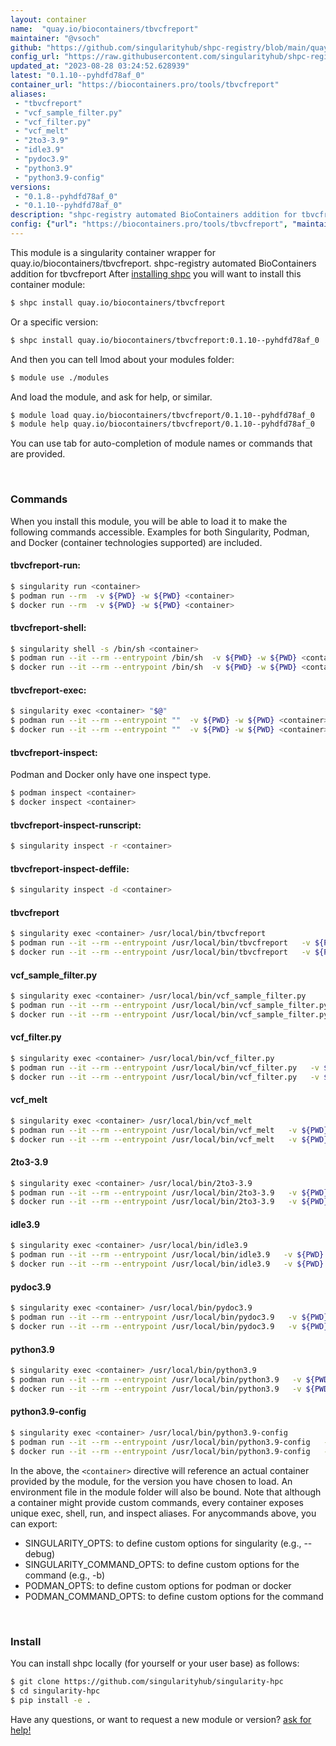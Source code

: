 ```yaml
---
layout: container
name:  "quay.io/biocontainers/tbvcfreport"
maintainer: "@vsoch"
github: "https://github.com/singularityhub/shpc-registry/blob/main/quay.io/biocontainers/tbvcfreport/container.yaml"
config_url: "https://raw.githubusercontent.com/singularityhub/shpc-registry/main/quay.io/biocontainers/tbvcfreport/container.yaml"
updated_at: "2023-08-28 03:24:52.628939"
latest: "0.1.10--pyhdfd78af_0"
container_url: "https://biocontainers.pro/tools/tbvcfreport"
aliases:
 - "tbvcfreport"
 - "vcf_sample_filter.py"
 - "vcf_filter.py"
 - "vcf_melt"
 - "2to3-3.9"
 - "idle3.9"
 - "pydoc3.9"
 - "python3.9"
 - "python3.9-config"
versions:
 - "0.1.8--pyhdfd78af_0"
 - "0.1.10--pyhdfd78af_0"
description: "shpc-registry automated BioContainers addition for tbvcfreport"
config: {"url": "https://biocontainers.pro/tools/tbvcfreport", "maintainer": "@vsoch", "description": "shpc-registry automated BioContainers addition for tbvcfreport", "latest": {"0.1.10--pyhdfd78af_0": "sha256:d543a0f7eb2f25152261fce38b0cfd7c885fad455afa88e381639b32664a7d2b"}, "tags": {"0.1.8--pyhdfd78af_0": "sha256:36dccde2b2093c77644ae8d0e6c8f1246361673531be953e775325b6196f6704", "0.1.10--pyhdfd78af_0": "sha256:d543a0f7eb2f25152261fce38b0cfd7c885fad455afa88e381639b32664a7d2b"}, "docker": "quay.io/biocontainers/tbvcfreport", "aliases": {"tbvcfreport": "/usr/local/bin/tbvcfreport", "vcf_sample_filter.py": "/usr/local/bin/vcf_sample_filter.py", "vcf_filter.py": "/usr/local/bin/vcf_filter.py", "vcf_melt": "/usr/local/bin/vcf_melt", "2to3-3.9": "/usr/local/bin/2to3-3.9", "idle3.9": "/usr/local/bin/idle3.9", "pydoc3.9": "/usr/local/bin/pydoc3.9", "python3.9": "/usr/local/bin/python3.9", "python3.9-config": "/usr/local/bin/python3.9-config"}}
---
```


This module is a singularity container wrapper for quay.io/biocontainers/tbvcfreport.
shpc-registry automated BioContainers addition for tbvcfreport
After [installing shpc](#install) you will want to install this container module:


```bash
$ shpc install quay.io/biocontainers/tbvcfreport
```

Or a specific version:

```bash
$ shpc install quay.io/biocontainers/tbvcfreport:0.1.10--pyhdfd78af_0
```

And then you can tell lmod about your modules folder:

```bash
$ module use ./modules
```

And load the module, and ask for help, or similar.

```bash
$ module load quay.io/biocontainers/tbvcfreport/0.1.10--pyhdfd78af_0
$ module help quay.io/biocontainers/tbvcfreport/0.1.10--pyhdfd78af_0
```

You can use tab for auto-completion of module names or commands that are provided.

<br>

### Commands

When you install this module, you will be able to load it to make the following commands accessible.
Examples for both Singularity, Podman, and Docker (container technologies supported) are included.

#### tbvcfreport-run:

```bash
$ singularity run <container>
$ podman run --rm  -v ${PWD} -w ${PWD} <container>
$ docker run --rm  -v ${PWD} -w ${PWD} <container>
```

#### tbvcfreport-shell:

```bash
$ singularity shell -s /bin/sh <container>
$ podman run --it --rm --entrypoint /bin/sh  -v ${PWD} -w ${PWD} <container>
$ docker run --it --rm --entrypoint /bin/sh  -v ${PWD} -w ${PWD} <container>
```

#### tbvcfreport-exec:

```bash
$ singularity exec <container> "$@"
$ podman run --it --rm --entrypoint ""  -v ${PWD} -w ${PWD} <container> "$@"
$ docker run --it --rm --entrypoint ""  -v ${PWD} -w ${PWD} <container> "$@"
```

#### tbvcfreport-inspect:

Podman and Docker only have one inspect type.

```bash
$ podman inspect <container>
$ docker inspect <container>
```

#### tbvcfreport-inspect-runscript:

```bash
$ singularity inspect -r <container>
```

#### tbvcfreport-inspect-deffile:

```bash
$ singularity inspect -d <container>
```


#### tbvcfreport

```bash
$ singularity exec <container> /usr/local/bin/tbvcfreport
$ podman run --it --rm --entrypoint /usr/local/bin/tbvcfreport   -v ${PWD} -w ${PWD} <container> -c " $@"
$ docker run --it --rm --entrypoint /usr/local/bin/tbvcfreport   -v ${PWD} -w ${PWD} <container> -c " $@"
```


#### vcf_sample_filter.py

```bash
$ singularity exec <container> /usr/local/bin/vcf_sample_filter.py
$ podman run --it --rm --entrypoint /usr/local/bin/vcf_sample_filter.py   -v ${PWD} -w ${PWD} <container> -c " $@"
$ docker run --it --rm --entrypoint /usr/local/bin/vcf_sample_filter.py   -v ${PWD} -w ${PWD} <container> -c " $@"
```


#### vcf_filter.py

```bash
$ singularity exec <container> /usr/local/bin/vcf_filter.py
$ podman run --it --rm --entrypoint /usr/local/bin/vcf_filter.py   -v ${PWD} -w ${PWD} <container> -c " $@"
$ docker run --it --rm --entrypoint /usr/local/bin/vcf_filter.py   -v ${PWD} -w ${PWD} <container> -c " $@"
```


#### vcf_melt

```bash
$ singularity exec <container> /usr/local/bin/vcf_melt
$ podman run --it --rm --entrypoint /usr/local/bin/vcf_melt   -v ${PWD} -w ${PWD} <container> -c " $@"
$ docker run --it --rm --entrypoint /usr/local/bin/vcf_melt   -v ${PWD} -w ${PWD} <container> -c " $@"
```


#### 2to3-3.9

```bash
$ singularity exec <container> /usr/local/bin/2to3-3.9
$ podman run --it --rm --entrypoint /usr/local/bin/2to3-3.9   -v ${PWD} -w ${PWD} <container> -c " $@"
$ docker run --it --rm --entrypoint /usr/local/bin/2to3-3.9   -v ${PWD} -w ${PWD} <container> -c " $@"
```


#### idle3.9

```bash
$ singularity exec <container> /usr/local/bin/idle3.9
$ podman run --it --rm --entrypoint /usr/local/bin/idle3.9   -v ${PWD} -w ${PWD} <container> -c " $@"
$ docker run --it --rm --entrypoint /usr/local/bin/idle3.9   -v ${PWD} -w ${PWD} <container> -c " $@"
```


#### pydoc3.9

```bash
$ singularity exec <container> /usr/local/bin/pydoc3.9
$ podman run --it --rm --entrypoint /usr/local/bin/pydoc3.9   -v ${PWD} -w ${PWD} <container> -c " $@"
$ docker run --it --rm --entrypoint /usr/local/bin/pydoc3.9   -v ${PWD} -w ${PWD} <container> -c " $@"
```


#### python3.9

```bash
$ singularity exec <container> /usr/local/bin/python3.9
$ podman run --it --rm --entrypoint /usr/local/bin/python3.9   -v ${PWD} -w ${PWD} <container> -c " $@"
$ docker run --it --rm --entrypoint /usr/local/bin/python3.9   -v ${PWD} -w ${PWD} <container> -c " $@"
```


#### python3.9-config

```bash
$ singularity exec <container> /usr/local/bin/python3.9-config
$ podman run --it --rm --entrypoint /usr/local/bin/python3.9-config   -v ${PWD} -w ${PWD} <container> -c " $@"
$ docker run --it --rm --entrypoint /usr/local/bin/python3.9-config   -v ${PWD} -w ${PWD} <container> -c " $@"
```



In the above, the `<container>` directive will reference an actual container provided
by the module, for the version you have chosen to load. An environment file in the
module folder will also be bound. Note that although a container
might provide custom commands, every container exposes unique exec, shell, run, and
inspect aliases. For anycommands above, you can export:

 - SINGULARITY_OPTS: to define custom options for singularity (e.g., --debug)
 - SINGULARITY_COMMAND_OPTS: to define custom options for the command (e.g., -b)
 - PODMAN_OPTS: to define custom options for podman or docker
 - PODMAN_COMMAND_OPTS: to define custom options for the command

<br>

### Install

You can install shpc locally (for yourself or your user base) as follows:

```bash
$ git clone https://github.com/singularityhub/singularity-hpc
$ cd singularity-hpc
$ pip install -e .
```

Have any questions, or want to request a new module or version? [ask for help!](https://github.com/singularityhub/singularity-hpc/issues)